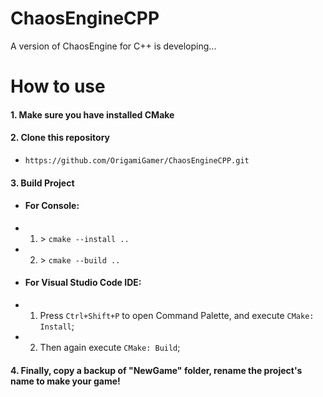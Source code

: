 # ChaosEngineCPP
 A version of ChaosEngine for C++ is developing...

# How to use #

#### 1. Make sure you have installed CMake

#### 2. Clone this repository
- `https://github.com/OrigamiGamer/ChaosEngineCPP.git`

#### 3. Build Project
- #### For Console:
- 1. \> `cmake --install ..`
- 2. \> `cmake --build ..`

- #### For Visual Studio Code IDE:
- 1. Press `Ctrl+Shift+P` to open Command Palette, and execute `CMake: Install`;
- 2. Then again execute `CMake: Build`;

#### 4. Finally, copy a backup of "NewGame" folder, rename the project's name to make your game!
